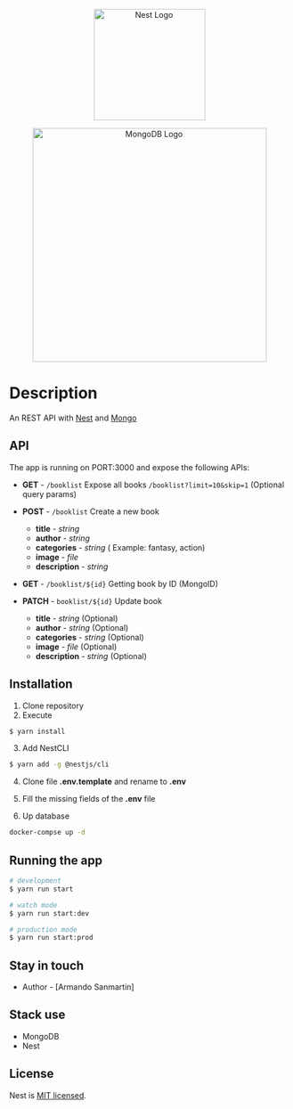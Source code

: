 <p align="center">
  <a href="http://nestjs.com/" target="blank"><img src="https://nestjs.com/img/logo-small.svg" width="200" alt="Nest Logo" /></a>
</p>
<p align="center">
  <a href="https://www.mongodb.com/en" target="blank"><img src="https://www.josebernalte.com/wp-content/uploads/2018/02/mongoDB.png" width="420" alt="MongoDB Logo" /></a>
</p>

# Description
An REST API with [Nest](https://github.com/nestjs/nest) and [Mongo](https://www.mongodb.com/es)

## API

The app is running on PORT:3000 and expose the following APIs:


- **GET** - `/booklist` Expose all books
            `/booklist?limit=10&skip=1` (Optional query params)

- **POST** - `/booklist` Create a new book
  - **title** - *string*
  - **author** - *string*
  - **categories** - *string* ( Example: fantasy, action)
  - **image** - *file*
  - **description** - *string*

- **GET** - `/booklist/${id}` Getting book by ID (MongoID)

- **PATCH** - `booklist/${id}` Update book
  - **title** - *string* (Optional)
  - **author** - *string* (Optional)
  - **categories** - *string* (Optional)
  - **image** - *file* (Optional)
  - **description** - *string* (Optional)

## Installation

1. Clone repository
2. Execute

```bash
$ yarn install
```

3. Add NestCLI
```bash
$ yarn add -g @nestjs/cli
```

4. Clone file __.env.template__ and rename to __.env__

5. Fill the missing fields of the __.env__ file

6. Up database
```bash
docker-compse up -d
```

## Running the app

```bash
# development
$ yarn run start

# watch mode
$ yarn run start:dev

# production mode
$ yarn run start:prod
```

## Stay in touch

- Author - [Armando Sanmartin]

## Stack use
* MongoDB
* Nest

## License

Nest is [MIT licensed](LICENSE).


